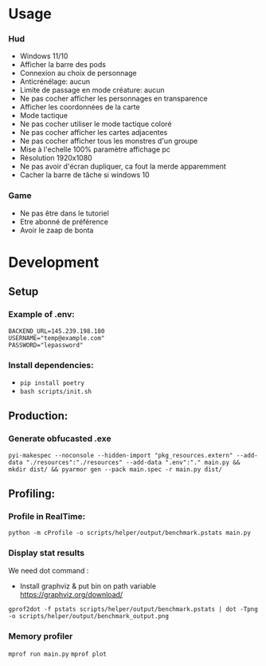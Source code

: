 # Usage

### Hud
- Windows 11/10
- Afficher la barre des pods
- Connexion au choix de personnage
- Anticrénélage: aucun
- Limite de passage en mode créature: aucun
- Ne pas cocher afficher les personnages en transparence
- Afficher les coordonnées de la carte
- Mode tactique
- Ne pas cocher utiliser le mode tactique coloré
- Ne pas cocher afficher les cartes adjacentes
- Ne pas cocher afficher tous les monstres d'un groupe
- Mise à l'echelle 100% paramètre affichage pc
- Résolution 1920x1080
- Ne pas avoir d'écran dupliquer, ca fout la merde apparemment
- Cacher la barre de tâche si windows 10

### Game
- Ne pas être dans le tutoriel
- Etre abonné de préférence
- Avoir le zaap de bonta

# Development

## Setup

### Example of .env:
```
BACKEND_URL=145.239.198.180
USERNAME="temp@example.com"
PASSWORD="lepassword"
```
### Install dependencies:
- `pip install poetry`
- `bash scripts/init.sh`

## Production:

### Generate obfucasted .exe
`pyi-makespec --noconsole --hidden-import "pkg_resources.extern" --add-data "./resources":"./resources" --add-data ".env":"." main.py && mkdir dist/ && pyarmor gen --pack main.spec -r main.py dist/`

## Profiling:

### Profile in RealTime:
`python -m cProfile -o scripts/helper/output/benchmark.pstats main.py`

### Display stat results
We need dot command :

- Install graphviz & put bin on path variable
  https://graphviz.org/download/

`gprof2dot -f pstats scripts/helper/output/benchmark.pstats | dot -Tpng -o scripts/helper/output/benchmark_output.png`

### Memory profiler
`mprof run main.py`
`mprof plot`